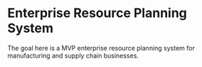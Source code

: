 # Enterprise Resource Planning System

The goal here is a MVP enterprise resource planning system for manufacturing and supply chain businesses. 

